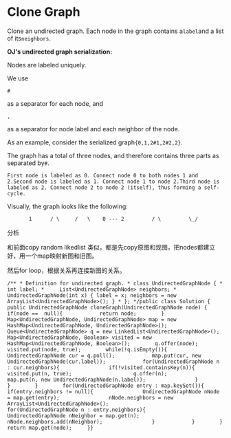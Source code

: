 # Clone Graph

Clone an undirected graph. Each node in the graph contains a`label`and a list of its`neighbors`.

**OJ's undirected graph serialization:**

Nodes are labeled uniquely.

We use

`#`

as a separator for each node, and

`,`

as a separator for node label and each neighbor of the node.

As an example, consider the serialized graph`{0,1,2#1,2#2,2}`.

The graph has a total of three nodes, and therefore contains three parts as separated by`#`.

```text
First node is labeled as 0. Connect node 0 to both nodes 1 and 2.Second node is labeled as 1. Connect node 1 to node 2.Third node is labeled as 2. Connect node 2 to node 2 (itself), thus forming a self-cycle.
```

Visually, the graph looks like the following:

```text
       1      / \     /   \    0 --- 2         / \         \_/
```

分析

和前面copy random likedlist 类似，都是先copy原图和现图，把nodes都建立好，用一个map映射新图和旧图。

然后for loop，根据关系再连接新图的关系。

```text
/** * Definition for undirected graph. * class UndirectedGraphNode { *     int label; *     List<UndirectedGraphNode> neighbors; *     UndirectedGraphNode(int x) { label = x; neighbors = new ArrayList<UndirectedGraphNode>(); } * }; */public class Solution {    public UndirectedGraphNode cloneGraph(UndirectedGraphNode node) {        if(node ==  null){            return node;        }        Map<UndirectedGraphNode, UndirectedGraphNode> map = new HashMap<UndirectedGraphNode, UndirectedGraphNode>();        Queue<UndirectedGraphNode> q = new LinkedList<UndirectedGraphNode>();        Map<UndirectedGraphNode, Boolean> visited = new HashMap<UndirectedGraphNode, Boolean>();        q.offer(node);        visited.put(node, true);        while(!q.isEmpty()){            UndirectedGraphNode cur = q.poll();            map.put(cur, new UndirectedGraphNode(cur.label));            for(UndirectedGraphNode n : cur.neighbors){                if(!visited.containsKey(n)){                    visited.put(n, true);                    q.offer(n);                    map.put(n, new UndirectedGraphNode(n.label));                }                           }        }        for(UndirectedGraphNode entry : map.keySet()){            if(entry.neighbors != null){                UndirectedGraphNode nNode = map.get(entry);                nNode.neighbors = new ArrayList<UndirectedGraphNode>();                for(UndirectedGraphNode n : entry.neighbors){                    UndirectedGraphNode nNeighbor = map.get(n);                       nNode.neighbors.add(nNeighbor);                }            }        }       return map.get(node);     }}
```

